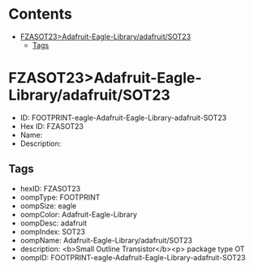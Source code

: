 



Contents
========

* [FZASOT23>Adafruit-Eagle-Library/adafruit/SOT23](#fzasot23adafruit-eagle-libraryadafruitsot23)
	* [Tags](#tags)

# FZASOT23>Adafruit-Eagle-Library/adafruit/SOT23

- ID: FOOTPRINT-eagle-Adafruit-Eagle-Library-adafruit-SOT23
- Hex ID: FZASOT23
- Name: 
- Description: 

## Tags

- hexID: FZASOT23
- oompType: FOOTPRINT
- oompSize: eagle
- oompColor: Adafruit-Eagle-Library
- oompDesc: adafruit
- oompIndex: SOT23
- oompName: Adafruit-Eagle-Library/adafruit/SOT23
- description: &lt;b&gt;Small Outline Transistor&lt;/b&gt;&lt;p&gt;
package type OT
- oompID: FOOTPRINT-eagle-Adafruit-Eagle-Library-adafruit-SOT23
